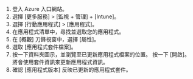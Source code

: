 
1. 登入 Azure 入口網站。  
2. 選擇 [更多服務]  >  [監視 + 管理]  +  [Intune]。  
3. 選擇 [行動應用程式] > [應用程式]。
4. 在應用程式清單中，尋找並選取您的應用程式。  
5. 在 [概觀] 刀鋒視窗中，選擇 [屬性]。  
5. 選取 [應用程式套件檔案]。  
6. 按一下資料夾圖示，並瀏覽至已更新應用程式檔案的位置。 按一下 [開啟]。 將會使用套件資訊來更新應用程式資訊。  
8. 確認 [應用程式版本] 反映已更新的應用程式套件。  
